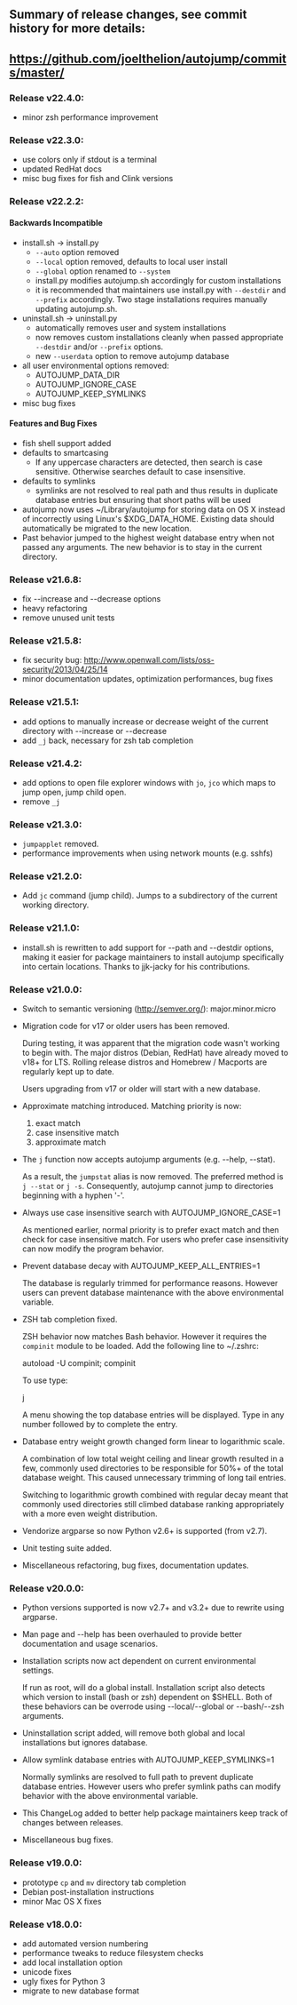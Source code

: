 ## Summary of release changes, see commit history for more details:
## https://github.com/joelthelion/autojump/commits/master/

### Release v22.4.0:
- minor zsh performance improvement

### Release v22.3.0:
- use colors only if stdout is a terminal
- updated RedHat docs
- misc bug fixes for fish and Clink versions

### Release v22.2.2:

#### Backwards Incompatible

- install.sh -> install.py
    - `--auto` option removed
    - `--local` option removed, defaults to local user install
    - `--global` option renamed to `--system`
    - install.py modifies autojump.sh accordingly for custom installations
    - it is recommended that maintainers use install.py with `--destdir` and
      `--prefix` accordingly. Two stage installations requires manually updating
      autojump.sh.
- uninstall.sh -> uninstall.py
    - automatically removes user and system installations
    - now removes custom installations cleanly when passed appropriate
      `--destdir` and/or `--prefix` options.
    - new `--userdata` option to remove autojump database
- all user environmental options removed:
    - AUTOJUMP_DATA_DIR
    - AUTOJUMP_IGNORE_CASE
    - AUTOJUMP_KEEP_SYMLINKS
- misc bug fixes

#### Features and Bug Fixes

- fish shell support added
- defaults to smartcasing
    - If any uppercase characters are detected, then search is case sensitive.
      Otherwise searches default to case insensitive.
- defaults to symlinks
    - symlinks are not resolved to real path and thus results in duplicate
      database entries but ensuring that short paths will be used
- autojump now uses ~/Library/autojump for storing data on OS X instead of
  incorrectly using Linux's $XDG_DATA_HOME. Existing data should automatically
  be migrated to the new location.
- Past behavior jumped to the highest weight database entry when not passed any
  arguments. The new behavior is to stay in the current directory.


### Release v21.6.8:

- fix --increase and --decrease options
- heavy refactoring
- remove unused unit tests

### Release v21.5.8:

- fix security bug: http://www.openwall.com/lists/oss-security/2013/04/25/14
- minor documentation updates, optimization performances, bug fixes

### Release v21.5.1:

- add options to manually increase or decrease weight of the current directory
  with --increase or --decrease
- add `_j` back, necessary for zsh tab completion

### Release v21.4.2:

- add options to open file explorer windows with `jo`, `jco` which maps to jump
  open, jump child open.
- remove `_j`

### Release v21.3.0:

- `jumpapplet` removed.
- performance improvements when using network mounts (e.g. sshfs)

### Release v21.2.0:

- Add `jc` command (jump child). Jumps to a subdirectory of the current working
  directory.

### Release v21.1.0:

- install.sh is rewritten to add support for --path and --destdir options,
  making it easier for package maintainers to install autojump specifically into
  certain locations. Thanks to jjk-jacky for his contributions.

### Release v21.0.0:

- Switch to semantic versioning (http://semver.org/): major.minor.micro
- Migration code for v17 or older users has been removed.

    During testing, it was apparent that the migration code wasn't working to
    begin with. The major distros (Debian, RedHat) have already moved to v18+
    for LTS. Rolling release distros and Homebrew / Macports are regularly kept
    up to date.

    Users upgrading from v17 or older will start with a new database.

- Approximate matching introduced. Matching priority is now:

    1. exact match
    2. case insensitive match
    3. approximate match

- The `j` function now accepts autojump arguments (e.g. --help, --stat).

    As a result, the `jumpstat` alias is now removed. The preferred method is `j
    --stat` or `j -s`. Consequently, autojump cannot jump to directories
    beginning with a hyphen '-'.

- Always use case insensitive search with AUTOJUMP_IGNORE_CASE=1

    As mentioned earlier, normal priority is to prefer exact match and then
    check for case insensitive match. For users who prefer case insensitivity
    can now modify the program behavior.

- Prevent database decay with AUTOJUMP_KEEP_ALL_ENTRIES=1

    The database is regularly trimmed for performance reasons. However users can
    prevent database maintenance with the above environmental variable.

- ZSH tab completion fixed.

    ZSH behavior now matches Bash behavior. However it requires the `compinit`
    module to be loaded. Add the following line to ~/.zshrc:

    autoload -U compinit; compinit

    To use type:

    j<space><tab><tab>

    A menu showing the top database entries will be displayed. Type in any
    number followed by <tab> to complete the entry.

- Database entry weight growth changed form linear to logarithmic scale.

    A combination of low total weight ceiling and linear growth resulted in a
    few, commonly used directories to be responsible for 50%+ of the total
    database weight. This caused unnecessary trimming of long tail entries.

    Switching to logarithmic growth combined with regular decay meant that
    commonly used directories still climbed database ranking appropriately with
    a more even weight distribution.

- Vendorize argparse so now Python v2.6+ is supported (from v2.7).
- Unit testing suite added.
- Miscellaneous refactoring, bug fixes, documentation updates.

### Release v20.0.0:

- Python versions supported is now v2.7+ and v3.2+ due to rewrite using
  argparse.

- Man page and --help has been overhauled to provide better documentation and
  usage scenarios.

- Installation scripts now act dependent on current environmental settings.

    If run as root, will do a global install. Installation script also detects
    which version to install (bash or zsh) dependent on $SHELL.  Both of these
    behaviors can be overrode using --local/--global or --bash/--zsh arguments.

- Uninstallation script added, will remove both global and local installations
  but ignores database.

- Allow symlink database entries with AUTOJUMP_KEEP_SYMLINKS=1

    Normally symlinks are resolved to full path to prevent duplicate database
    entries. However users who prefer symlink paths can modify behavior with the
    above environmental variable.

- This ChangeLog added to better help package maintainers keep track of changes
  between releases.

- Miscellaneous bug fixes.

### Release v19.0.0:

- prototype `cp` and `mv` directory tab completion
- Debian post-installation instructions
- minor Mac OS X fixes

### Release v18.0.0:

- add automated version numbering
- performance tweaks to reduce filesystem checks
- add local installation option
- unicode fixes
- ugly fixes for Python 3
- migrate to new database format
